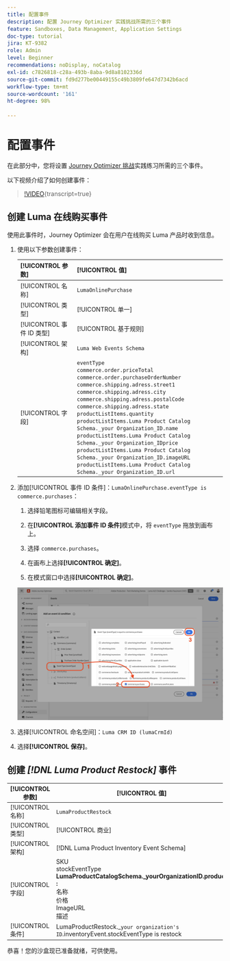 ```yaml
---
title: 配置事件
description: 配置 Journey Optimizer 实践挑战所需的三个事件
feature: Sandboxes, Data Management, Application Settings
doc-type: tutorial
jira: KT-9382
role: Admin
level: Beginner
recommendations: noDisplay, noCatalog
exl-id: c7826818-c28a-493b-8aba-9d8a8102336d
source-git-commit: fd9d277be00449155c49b3809fe647d7342b6acd
workflow-type: tm+mt
source-wordcount: '161'
ht-degree: 98%

---
```


# 配置事件

在此部分中，您将设置 [Journey Optimizer 挑战](/help/challenges/introduction-and-prerequisites.md)实践练习所需的三个事件。

以下视频介绍了如何创建事件：

>[!VIDEO](https://video.tv.adobe.com/v/336253?quality=12&learn=on){transcript=true}

## 创建 Luma 在线购买事件

使用此事件时，Journey Optimizer 会在用户在线购买 Luma 产品时收到信息。

1. 使用以下参数创建事件：

   | [!UICONTROL 参数] | [!UICONTROL 值] |
   |-------------|-----------|
   | [!UICONTROL 名称] | `LumaOnlinePurchase` |
   | [!UICONTROL 类型] | [!UICONTROL 单一] |
   | [!UICONTROL 事件 ID 类型] | [!UICONTROL 基于规则] |
   | [!UICONTROL 架构] | `Luma Web Events Schema` |
   | [!UICONTROL 字段] | `eventType` <br>`commerce.order.priceTotal`<br>`commerce.order.purchaseOrderNumber`<br>`commerce.shipping.adress.street1`<br>`commerce.shipping.adress.city`<br>`commerce.shipping.adress.postalCode`<br>`commerce.shipping.adress.state`<br>`productListItems.quantity`<br>`productListItems.Luma Product Catalog Schema._your Organization_ID.name`<br>`productListItems.Luma Product Catalog Schema._your Organization_IDprice`<br>`productListItems.Luma Product Catalog Schema._your Organization_ID.imageURL`<br>`productListItems.Luma Product Catalog Schema._your Organization_ID.url` |

1. 添加[!UICONTROL 事件 ID 条件]：`LumaOnlinePurchase.eventType is commerce.purchases`：

   1. 选择铅笔图标可编辑相关字段。

   1. 在&#x200B;**[!UICONTROL 添加事件 ID 条件]**&#x200B;模式中，将 `eventType` 拖放到画布上。
   1. 选择 `commerce.purchases`。
   1. 在画布上选择&#x200B;**[!UICONTROL 确定]**。
   1. 在模式窗口中选择&#x200B;**[!UICONTROL 确定]**。

   ![添加事件条件](/help/tutorial-configure-a-training-sandbox/assets/Event-lumaOnlinePurchase-condition-1.png)

1. 选择[!UICONTROL 命名空间]：`Luma CRM ID (lumaCrmId)`

1. 选择&#x200B;**[!UICONTROL 保存]**。

## 创建 *[!DNL Luma Product Restock]* 事件

| [!UICONTROL 参数] | [!UICONTROL 值] |
|-------------|-----------|
| [!UICONTROL 名称] | `LumaProductRestock` |
| [!UICONTROL 类型] | [!UICONTROL 商业] |
| [!UICONTROL 架构] | [!DNL Luma Product Inventory Event Schema] |
| [!UICONTROL 字段] | SKU <br> stockEventType<br><b>LumaProductCatalogSchema._yourOrganizationID.product :</b> <br>名称<br>价格<br> ImageURL<br>描述 |
| [!UICONTROL 条件] | LumaProductRestock._`your organization's ID`.inventoryEvent.stockEventType is restock |

恭喜！您的沙盒现已准备就绪，可供使用。
